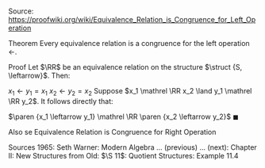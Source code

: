 # 

Source: https://proofwiki.org/wiki/Equivalence_Relation_is_Congruence_for_Left_Operation



Theorem
Every equivalence relation is a congruence for the left operation $\leftarrow$.


Proof
Let $\RR$ be an equivalence relation on the structure $\struct {S, \leftarrow}$.
Then:

$x_1 \leftarrow y_1 = x_1$
$x_2 \leftarrow y_2 = x_2$
Suppose $x_1 \mathrel \RR x_2 \land y_1 \mathrel \RR y_2$.
It follows directly that:

$\paren {x_1 \leftarrow y_1} \mathrel \RR \paren {x_2 \leftarrow y_2}$
$\blacksquare$


Also se
Equivalence Relation is Congruence for Right Operation


Sources
1965: Seth Warner: Modern Algebra ... (previous) ... (next): Chapter $\text {II}$: New Structures from Old: $\S 11$: Quotient Structures: Example $11.4$




